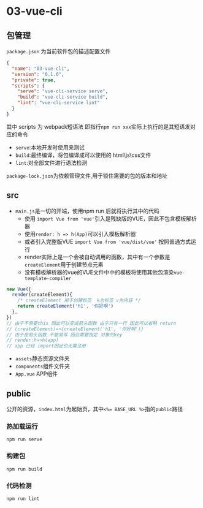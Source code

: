 # 03-vue-cli

## 包管理

`package.json` 为当前软件包的描述配置文件

```json
{
  "name": "03-vue-cli",
  "version": "0.1.0",
  "private": true,
  "scripts": {
    "serve": "vue-cli-service serve",
    "build": "vue-cli-service build",
    "lint": "vue-cli-service lint"
  }
}
```

其中 scripts 为 webpack短语法 即指行`npm run xxx`实际上执行的是其短语发对应的命令

+ `serve`:本地开发时使用来测试
+ `build`:最终编译，将包编译成可以使用的 html\js\css文件
+ `lint`:对全部文件进行语法检测

`package-lock.json`为依赖管理文件,用于锁住需要的包的版本和地址

## src

+ `main.js`是一切的开端，使用npm run 后就将执行其中的代码
    + 使用 `import Vue from 'vue'`引入是残缺版的VUE，因此不包含模板解析器
    + 使用`render: h => h(App)`可以引入模板解析器
    + 或者引入完整版VUE `import Vue from 'vue/dist/vue'` 按照普通方式运行
    + render实际上是一个会被自动调用的函数，其中有一个参数是`createElement`用于创建节点元素
    + 没有模板解析器的vue的VUE文件中<template></template>中的模板将使用其他包渲染`vue-template-compiler`
```js
new Vue({
  render(createElement){
    /* createElement 用于创建标签  k为标签 v为内容 */
    return createElement('h1', '你好啊')
  },
})
// 由于不需要this 因此可以变成箭头函数 由于只有一行 因此可以省略 return
// (createElement)=>{createElement('h1', '你好啊')}
// 由于是箭头函数 不能简写 因此需要指定 对象的key 
// render:h=>h(app)
// app 已经 import因此也无需注册
```
+ `assets`静态资源文件夹
+ `components`组件文件夹
+ `App.vue` APP组件

## public

公开的资源，`index.html`为起始页，其中`<%= BASE_URL %>`指的`public`路径

### 热加载运行

```
npm run serve
```

### 构建包

```
npm run build
```

### 代码检测

```
npm run lint
```
